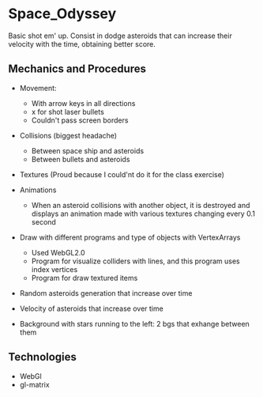 # Space_Odyssey
Basic shot em' up. Consist in dodge asteroids that can increase their velocity with the time, obtaining better score.

## Mechanics and Procedures
* Movement:
	* With arrow keys in all directions
	* x for shot laser bullets
	* Couldn't pass screen borders

* Collisions (biggest headache)
	* Between space ship and asteroids
	* Between bullets and asteroids

* Textures (Proud because I could'nt do it for the class exercise)

* Animations
	* When an asteroid collisions with another object, it is destroyed and displays an animation made with various textures changing every 0.1 second

* Draw with different programs and type of objects with VertexArrays
	* Used WebGL2.0
	* Program for visualize colliders with lines, and this program uses index vertices
	* Program for draw textured items

* Random asteroids generation that increase over time

* Velocity of asteroids that increase over time

* Background with stars running to the left: 2 bgs that exhange between them


## Technologies
* WebGl
* gl-matrix
